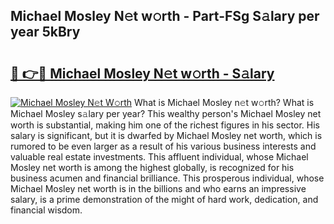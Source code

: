 ## Michael Mosley N𝚎t w𝚘rth - Part-FSg S𝚊lary per year 5kBry

# <h2><a href="http://gc2hgvz.nevu.top/?p=Michael+Mosley">🔗 👉🔴 Michael Mosley N𝚎t w𝚘rth - S𝚊lary</a></h2>

[![Michael Mosley N𝚎t W𝚘rth](https://i.imgur.com/Oavwk0R.jpeg)](http://gc2hgvz.nevu.top/?p=Michael+Mosley)
What is Michael Mosley n𝚎t w𝚘rth? What is Michael Mosley s𝚊lary per year?
This wealthy person's Michael Mosley net worth is substantial, making him one of the richest figures in his sector. His salary is significant, but it is dwarfed by Michael Mosley net worth, which is rumored to be even larger as a result of his various business interests and valuable real estate investments. This affluent individual, whose Michael Mosley net worth is among the highest globally, is recognized for his business acumen and financial brilliance. This prosperous individual, whose Michael Mosley net worth is in the billions and who earns an impressive salary, is a prime demonstration of the might of hard work, dedication, and financial wisdom.
